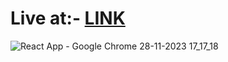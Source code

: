 # Live at:- [LINK](https://vikasbisariya-dev.github.io/Tic-tac-toe_game/)
![React App - Google Chrome 28-11-2023 17_17_18](https://github.com/Vikasbisariya-dev/Tic-tac-toe_game/assets/101662974/8bd0a734-4ff0-4b7d-b9a3-0d96226396d6)
